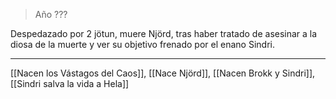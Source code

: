 > Año ???

Despedazado por 2 jötun, muere Njörd, tras haber tratado de asesinar a la diosa de la muerte y ver su objetivo frenado por el enano Sindri.

---

[[Nacen los Vástagos del Caos]], [[Nace Njörd]], [[Nacen Brokk y Sindri]], [[Sindri salva la vida a Hela]]